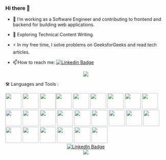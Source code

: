 ### Hi there 👋

<!--
**simahsnd/simahsnd** is a ✨ _special_ ✨ repository because its `README.md` (this file) appears on your GitHub profile.

Here are some ideas to get you started:

- 🔭 I’m currently working on ...
- 🌱 I’m currently learning ...
- 👯 I’m looking to collaborate on ...
- 🤔 I’m looking for help with ...
- 💬 Ask me about ...
- 📫 How to reach me: ...
- 😄 Pronouns: ...
- ⚡ Fun fact: ...
-->

- :telescope: I’m working as a Software Engineer and contributing to frontend and backend for building web applications.

- :seedling: Exploring Technical Content Writing.

- :zap: In my free time, I solve problems on GeeksforGeeks and read tech articles.

- :mailbox:How to reach me: [![Linkedin Badge](https://img.shields.io/badge/-kakbar-blue?style=flat&logo=Linkedin&logoColor=white)](https://www.linkedin.com/in/sima-hassanvand?lipi=urn%3Ali%3Apage%3Ad_flagship3_profile_view_base_contact_details%3Bg8Qk3GHxQWqEO5tw8adeiA%3D%3D)


<div id="header" align="center">
  <img src="https://media2.giphy.com/media/AXtFMwP1ZvjZSBtmGk/giphy.gif?cid=ecf05e47oz8fomx6yq3uhpjyds875rlmvspi08ril6x9pj10&rid=giphy.gif&ct=s"/>
</div>


:hammer_and_wrench: Languages and Tools :
<div>
<img src="https://cdn.jsdelivr.net/gh/devicons/devicon/icons/python/python-original.svg" style="width:50px;" />
<img src="https://cdn.jsdelivr.net/gh/devicons/devicon/icons/raspberrypi/raspberrypi-original.svg" style="width:50px;"/>   
<img src='https://cdn.jsdelivr.net/gh/devicons/devicon/icons/devicon/devicon-original.svg' style="width:50px;"><img src="https://cdn.jsdelivr.net/gh/devicons/devicon/icons/docker/docker-original.svg" style="width:50px;"/>
<img src="https://cdn.jsdelivr.net/gh/devicons/devicon/icons/flask/flask-original.svg" style="width:50px;" />
<img src="https://cdn.jsdelivr.net/gh/devicons/devicon/icons/heroku/heroku-original.svg" style="width:50px;" />
<img src="https://cdn.jsdelivr.net/gh/devicons/devicon/icons/html5/html5-original.svg" style="width:50px;" />
<img src="https://cdn.jsdelivr.net/gh/devicons/devicon/icons/jupyter/jupyter-original.svg" style="width:50px;" />
<img src="https://cdn.jsdelivr.net/gh/devicons/devicon/icons/matlab/matlab-original.svg" style="width:50px;"/>
<img src="https://cdn.jsdelivr.net/gh/devicons/devicon/icons/mongodb/mongodb-original.svg" style="width:50px;" />
<img src="https://cdn.jsdelivr.net/gh/devicons/devicon/icons/markdown/markdown-original.svg" style="width:50px;"/>
<img src="https://cdn.jsdelivr.net/gh/devicons/devicon/icons/msdos/msdos-original.svg" style="width:50px;"/>
<img src="https://cdn.jsdelivr.net/gh/devicons/devicon/icons/mysql/mysql-original.svg" style="width:50px;"/>
<img src="https://cdn.jsdelivr.net/gh/devicons/devicon/icons/numpy/numpy-original.svg" style="width:50px;"/>
<img src="https://cdn.jsdelivr.net/gh/devicons/devicon/icons/pandas/pandas-original.svg" style="width:50px;"/>
<img src="https://cdn.jsdelivr.net/gh/devicons/devicon/icons/postgresql/postgresql-original.svg" style="width:50px;"/>
<img src="https://cdn.jsdelivr.net/gh/devicons/devicon/icons/pycharm/pycharm-original.svg" style="width:50px;"/>
<img src="https://cdn.jsdelivr.net/gh/devicons/devicon/icons/selenium/selenium-original.svg" style="width:50px;"/>
<img src="https://cdn.jsdelivr.net/gh/devicons/devicon/icons/sqlalchemy/sqlalchemy-original.svg" style="width:50px;" />
<img src="https://cdn.jsdelivr.net/gh/devicons/devicon/icons/tensorflow/tensorflow-original.svg" style="width:50px;" />
<img src="https://cdn.jsdelivr.net/gh/devicons/devicon/icons/vscode/vscode-original.svg" style="width:50px;"/>
<img src="https://cdn.jsdelivr.net/gh/devicons/devicon/icons/opencv/opencv-original.svg" style="width:50px;"/>
<img src="https://cdn.jsdelivr.net/gh/devicons/devicon/icons/pytest/pytest-original.svg" style="width:50px;"/>
<img src="https://cdn.jsdelivr.net/gh/devicons/devicon/icons/anaconda/anaconda-original.svg" style="width:50px;"/>
               
</div> 

<div id="badges" align="center">
  <a href="https://www.linkedin.com/in/sima-hassanvand?lipi=urn%3Ali%3Apage%3Ad_flagship3_profile_view_base_contact_details%3Bg8Qk3GHxQWqEO5tw8adeiA%3D%3D">
    <img src="https://img.shields.io/badge/LinkedIn-blue?style=for-the-badge&logo=linkedin&logoColor=white" alt="LinkedIn Badge"/>
  </a>
</div>
<div align="center">
  <img src="https://komarev.com/ghpvc/?username=your-github-username&style=flat-square&color=blue"/>
</div>

